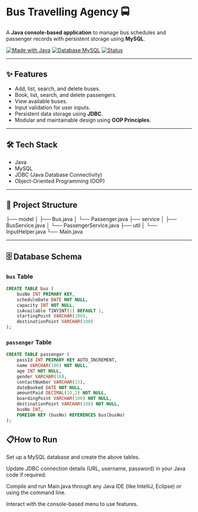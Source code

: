 # Bus Travelling Agency 🚍

A **Java console-based application** to manage bus schedules and passenger records with persistent storage using **MySQL**.

[![Made with Java](https://img.shields.io/badge/Made%20with-Java-007396?style=for-the-badge&logo=java&logoColor=white)](https://www.java.com/)
[![Database MySQL](https://img.shields.io/badge/Database-MySQL-4479A1?style=for-the-badge&logo=mysql&logoColor=white)](https://www.mysql.com/)
[![Status](https://img.shields.io/badge/Project-Completed-brightgreen?style=for-the-badge)]()

---

## ✨ Features

- Add, list, search, and delete buses.
- Book, list, search, and delete passengers.
- View available buses.
- Input validation for user inputs.
- Persistent data storage using **JDBC**.
- Modular and maintainable design using **OOP Principles**.

---

## 🛠️ Tech Stack

- Java
- MySQL
- JDBC (Java Database Connectivity)
- Object-Oriented Programming (OOP)

---

## 📂 Project Structure

├── model 
│     ├── Bus.java 
│     └── Passenger.java 
├── service 
│     ├── BusService.java 
│     └── PassengerService.java 
├── util 
│     └── InputHelper.java 
└── Main.java


---

## 🗄️ Database Schema

### `bus` Table
```sql
CREATE TABLE bus (
    busNo INT PRIMARY KEY,
    scheduleDate DATE NOT NULL,
    capacity INT NOT NULL,
    isAvailable TINYINT(1) DEFAULT 1,
    startingPoint VARCHAR(100),
    destinationPoint VARCHAR(100)
);
```
### `passenger` Table
```sql
CREATE TABLE passenger (
    passId INT PRIMARY KEY AUTO_INCREMENT,
    name VARCHAR(100) NOT NULL,
    age INT NOT NULL,
    gender VARCHAR(10),
    contactNumber VARCHAR(15),
    dateBooked DATE NOT NULL,
    amountPaid DECIMAL(10,2) NOT NULL,
    boardingPoint VARCHAR(100) NOT NULL,
    destinationPoint VARCHAR(100) NOT NULL,
    busNo INT,
    FOREIGN KEY (busNo) REFERENCES bus(busNo)
);
```

## 📋How to Run
Set up a MySQL database and create the above tables.

Update JDBC connection details (URL, username, password) in your Java code if required.

Compile and run Main.java through any Java IDE (like IntelliJ, Eclipse) or using the command line.

Interact with the console-based menu to use features.